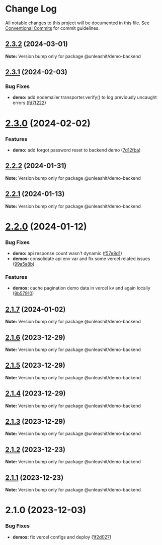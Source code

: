 # Change Log

All notable changes to this project will be documented in this file.
See [Conventional Commits](https://conventionalcommits.org) for commit guidelines.

## [2.3.2](https://github.com/unleashit/npm-library/compare/@unleashit/demo-backend@2.3.1...@unleashit/demo-backend@2.3.2) (2024-03-01)

**Note:** Version bump only for package @unleashit/demo-backend

## [2.3.1](https://github.com/unleashit/npm-library/compare/@unleashit/demo-backend@2.3.0...@unleashit/demo-backend@2.3.1) (2024-02-03)

### Bug Fixes

* **demo:** add nodemailer transporter.verify() to log previously uncaught errors ([fd7f222](https://github.com/unleashit/npm-library/commit/fd7f2223cdd6329439505c9ba8874e1813bd6469))

# [2.3.0](https://github.com/unleashit/npm-library/compare/@unleashit/demo-backend@2.2.2...@unleashit/demo-backend@2.3.0) (2024-02-02)

### Features

* **demo:** add forgot password reset to backend demo ([7d12fba](https://github.com/unleashit/npm-library/commit/7d12fba1b8a848e8c9570a1f2a5015615992ceaf))

## [2.2.2](https://github.com/unleashit/npm-library/compare/@unleashit/demo-backend@2.2.0...@unleashit/demo-backend@2.2.2) (2024-01-31)

**Note:** Version bump only for package @unleashit/demo-backend

## [2.2.1](https://github.com/unleashit/npm-library/compare/@unleashit/demo-backend@2.2.0...@unleashit/demo-backend@2.2.1) (2024-01-13)

**Note:** Version bump only for package @unleashit/demo-backend

# [2.2.0](https://github.com/unleashit/npm-library/compare/@unleashit/demo-backend@2.1.7...@unleashit/demo-backend@2.2.0) (2024-01-12)

### Bug Fixes

* **demo:** api response count wasn't dynamic ([f57e8d1](https://github.com/unleashit/npm-library/commit/f57e8d1cf17c13a499d00373c15538cb8df4f96b))
* **demos:** consolidate api env var and fix some vercel related issues ([99a5a8b](https://github.com/unleashit/npm-library/commit/99a5a8b373e484f715fc0178b289db12d22dbc44))

### Features

* **demos:** cache pagination demo data in vercel kv and again locally ([9b57910](https://github.com/unleashit/npm-library/commit/9b579101337b1c543c3553b9f800102572af0989))

## [2.1.7](https://github.com/unleashit/npm-library/compare/@unleashit/demo-backend@2.1.6...@unleashit/demo-backend@2.1.7) (2024-01-02)

**Note:** Version bump only for package @unleashit/demo-backend

## [2.1.6](https://github.com/unleashit/npm-library/compare/@unleashit/demo-backend@2.1.5...@unleashit/demo-backend@2.1.6) (2023-12-29)

**Note:** Version bump only for package @unleashit/demo-backend

## [2.1.5](https://github.com/unleashit/npm-library/compare/@unleashit/demo-backend@2.1.4...@unleashit/demo-backend@2.1.5) (2023-12-29)

**Note:** Version bump only for package @unleashit/demo-backend

## [2.1.4](https://github.com/unleashit/npm-library/compare/@unleashit/demo-backend@2.1.2...@unleashit/demo-backend@2.1.4) (2023-12-29)

**Note:** Version bump only for package @unleashit/demo-backend

## [2.1.3](https://github.com/unleashit/npm-library/compare/@unleashit/demo-backend@2.1.2...@unleashit/demo-backend@2.1.3) (2023-12-29)

**Note:** Version bump only for package @unleashit/demo-backend

## [2.1.2](https://github.com/unleashit/npm-library/compare/@unleashit/demo-backend@2.1.1...@unleashit/demo-backend@2.1.2) (2023-12-23)

**Note:** Version bump only for package @unleashit/demo-backend

## [2.1.1](https://github.com/unleashit/npm-library/compare/@unleashit/demo-backend@2.1.0...@unleashit/demo-backend@2.1.1) (2023-12-23)

**Note:** Version bump only for package @unleashit/demo-backend

# 2.1.0 (2023-12-03)

### Bug Fixes

* **demos:** fix vercel configs and deploy ([1f2d027](https://github.com/unleashit/npm-library/commit/1f2d0278b603f33d499ae34b52884efc0698e4d7))
